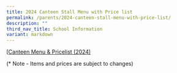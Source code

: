 ```yaml
---
title: 2024 Canteen Stall Menu with Price list
permalink: /parents/2024-canteen-stall-menu-with-price-list/
description: ""
third_nav_title: School Information
variant: markdown
---
```

[[Canteen Menu & Pricelist (2024)](/files/Canteen_menu_2024_updated_Nov_2023__final_.pdf)

(* Note - Items and prices are subject to changes)